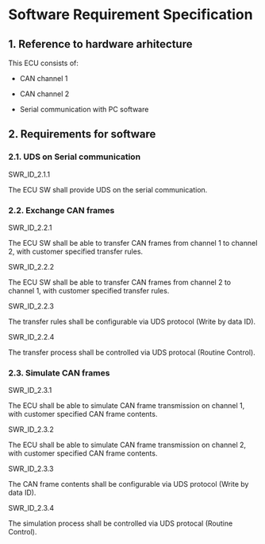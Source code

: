 # Software Requirement Specification

## 1. Reference to hardware arhitecture

This ECU consists of:

- CAN channel 1

- CAN channel 2

- Serial communication with PC software

## 2. Requirements for software

### 2.1. UDS on Serial communication

SWR_ID_2.1.1

The ECU SW shall provide UDS on the serial communication.

### 2.2. Exchange CAN frames

SWR_ID_2.2.1

The ECU SW shall be able to transfer CAN frames from channel 1 to channel 2, with customer specified transfer rules.

SWR_ID_2.2.2

The ECU SW shall be able to transfer CAN frames from channel 2 to channel 1, with customer specified transfer rules.

SWR_ID_2.2.3

The transfer rules shall be configurable via UDS protocol (Write by data ID).

SWR_ID_2.2.4

The transfer process shall be controlled via UDS protocal (Routine Control).

### 2.3. Simulate CAN frames

SWR_ID_2.3.1

The ECU shall be able to simulate CAN frame transmission on channel 1, with customer specified CAN frame contents.

SWR_ID_2.3.2

The ECU shall be able to simulate CAN frame transmission on channel 2, with customer specified CAN frame contents.

SWR_ID_2.3.3

The CAN frame contents shall be configurable via UDS protocol (Write by data ID).

SWR_ID_2.3.4

The simulation process shall be controlled via UDS protocal (Routine Control).
